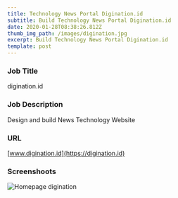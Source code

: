 ```yaml
---
title: Technology News Portal Digination.id
subtitle: Build Technology News Portal Digination.id
date: 2020-01-28T08:38:26.812Z
thumb_img_path: /images/digination.jpg
excerpt: Build Technology News Portal Digination.id
template: post
---
```

### Job Title

digination.id

### Job Description

Design and build News Technology Website

### URL

[www.digination.id](https://digination.id)

### Screenshoots

![Homepage digination](/images/WP_alt2.png "Homepage digination")
